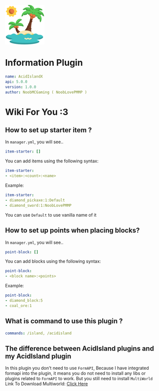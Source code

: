 
<img src="img/acidisland.png"></img>
# Information Plugin
```YAML
name: AcidIslandX
api: 5.0.0
version: 1.0.0
author: NoobMCGaming ( NoobLovePMMP )
```
# Wiki For You :3
## How to set up starter item ?
In ```manager.yml```, you will see..
```YAML
item-starter: []
```
You can add items using the following syntax:
```YAML
item-starter:
- <item>:<count>:<name>
```
Example:
```YAML
item-starter:
- diamond_pickaxe:1:Default
- diamond_sword:1:NoobLovePMMP
```
You can use ```Default``` to use vanilla name of it

## How to set up points when placing blocks?
In ```manager.yml```, you will see..
```YAML
point-block: []
```
You can add blocks using the following syntax:
```YAML
point-block:
- <block name>:<points>
```
Example:
```YAML
point-block:
- diamond_block:5
- coal_ore:1
```

## What is command to use this plugin ?
```YAML
commands: /island, /acidisland
```

## The difference between AcidIsland plugins and my AcidIsland plugin
In this plugin you don't need to use ```FormAPI```, Because I have integrated formapi into the plugin, it means you do not need to install any libs or plugins related to ```FormAPI``` to work. But you still need to install ```MultiWorld``` <br>
  Link To Download Multiworld: <a href="https://github.com/CzechPMDevs/MultiWorld">Click Here
